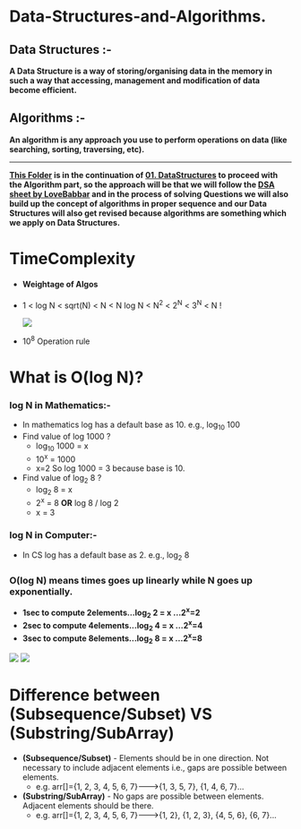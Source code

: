 # **Data-Structures-and-Algorithms.**

## **Data Structures :-**

 **A Data Structure is a way of storing/organising data in the memory in such a way that accessing, management and modification of data become efficient.**

## **Algorithms :-**

 **An algorithm is any approach you use to perform operations on data (like searching, sorting, traversing, etc).**

<hr>

**[This Folder](./) is in the continuation of [01. DataStructures](../01.%20DataStructures) to proceed with the Algorithm part, so the approach will be that we will follow the [DSA sheet by LoveBabbar](https://docs.google.com/spreadsheets/d/1xMmQhRGXovrudJM4gix0P18-PJ7TpKNEjp6I26Ckp9E/edit#gid=1655163686) and in the process of solving Questions we will also build up the concept of algorithms in proper sequence and our Data Structures will also get revised because algorithms are something which we apply on Data Structures.**



# **TimeComplexity**

-  #### Weightage of Algos
-  
    1 < log N < sqrt(N) < N < N log N < N<sup>2</sup> < 2<sup>N</sup> < 3<sup>N</sup> < N !
    

  ![](https://codeforces.com/predownloaded/83/0d/830da2701ec5d3baacbea1af54eb16a4021abf6b.jpg)
-  10<sup>8</sup> Operation rule





# What is O(log N)?

### log N in Mathematics:-

- In mathematics log has a default base as 10. e.g., log<sub>10</sub> 100
- Find value of log 1000 ?
  - log<sub>10</sub> 1000 = x
  - 10<sup>x</sup> = 1000
  - x=2
    So log 1000 = 3 because base is 10.
- Find value of log<sub>2</sub> 8 ?
  - log<sub>2</sub> 8 = x
  - 2<sup>x</sup> = 8 **OR** log 8 / log 2
  - x = 3

### log N in Computer:-

- In CS log has a default base as 2. e.g., log<sub>2</sub> 8

### O(log N) means times goes up linearly while N goes up exponentially.

- **1sec to compute 2elements...log<sub>2</sub> 2 = x ...2<sup>x</sup>=2**
- **2sec to compute 4elements...log<sub>2</sub> 4 = x ...2<sup>x</sup>=4**
- **3sec to compute 8elements...log<sub>2</sub> 8 = x ...2<sup>x</sup>=8**

![](https://i.ibb.co/nPzw2nY/image.png)
![](https://i.ibb.co/xCH9sSC/image.png)








# Difference between (Subsequence/Subset) **VS** (Substring/SubArray)

- **(Subsequence/Subset)** - Elements should be in one direction. Not necessary to include adjacent elements i.e., gaps are possible between elements.
  - e.g. arr[]={1, 2, 3, 4, 5, 6, 7}--->{1, 3, 5, 7}, {1, 4, 6, 7}...
- **(Substring/SubArray)** - No gaps are possible between elements. Adjacent elements should be there.
  - e.g. arr[]={1, 2, 3, 4, 5, 6, 7}--->{1, 2}, {1, 2, 3}, {4, 5, 6}, {6, 7}...
